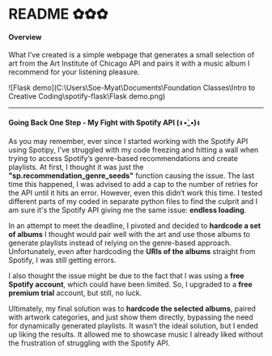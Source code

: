 # README ✿✿✿

#### **Overview**

What I’ve created is a simple webpage that generates a small selection of art from the Art Institute of Chicago API and pairs it with a music album I recommend for your listening pleasure.

![Flask demo](C:\Users\Soe-Myat\Documents\Foundation Classes\Intro to Creative Coding\spotify-flask\Flask demo.png)

------

#### **Going Back One Step - My Fight with Spotify API (ง •̀_•́)ง**

As you may remember, ever since I started working with the Spotify API using Spotipy, I’ve struggled with my code freezing and hitting a wall when trying to access Spotify’s genre-based recommendations and create playlists. At first, I thought it was just the **"sp.recommendation_genre_seeds"** function causing the issue. The last time this happened, I was advised to add a cap to the number of retries for the API until it hits an error. However, even this didn’t work this time. I tested different parts of my coded in separate python files to find the culprit and I am sure it's the Spotify API giving me the same issue: **endless loading**.

In an attempt to meet the deadline, I pivoted and decided to **hardcode a set of albums** I thought would pair well with the art and use those albums to generate playlists instead of relying on the genre-based approach. Unfortunately, even after hardcoding the **URIs of the albums** straight from Spotify, I was still getting errors.

I also thought the issue might be due to the fact that I was using a **free Spotify account**, which could have been limited. So, I upgraded to a **free premium trial** account, but still, no luck.

Ultimately, my final solution was to **hardcode the selected albums**, paired with artwork categories, and just show them directly, bypassing the need for dynamically generated playlists. It wasn’t the ideal solution, but I ended up liking the results. It allowed me to showcase music I already liked without the frustration of struggling with the Spotify API.
